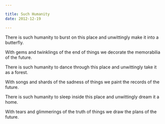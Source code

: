 ```yaml
---

title: Such Humanity
date: 2012-12-19

---
```


There is such humanity
to burst on this place and
unwittingly make it into a
butterfly.

With gems and twinklings
of the end of things
we decorate the memorabilia
of the future.

There is such humanity
to dance through this place
and unwittingly take it as
a forest.

With songs and shards
of the sadness of things
we paint the records
of the future.

There is such humanity
to sleep inside this place
and unwittingly dream it
a home.

With tears and glimmerings
of the truth of things
we draw the plans
of the future.
